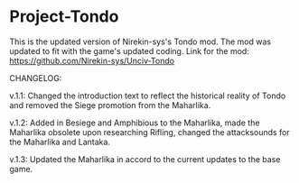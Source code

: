 # Project-Tondo
This is the updated version of Nirekin-sys's Tondo mod. The mod was updated to fit with the game's updated coding. 
Link for the mod: https://github.com/Nirekin-sys/Unciv-Tondo

CHANGELOG: 

v.1.1: Changed the introduction text to reflect the historical reality of Tondo and removed the Siege promotion from the Maharlika.

v.1.2: Added in Besiege and Amphibious to the Maharlika, made the Maharlika obsolete upon researching Rifling, changed the attacksounds for the Maharlika and Lantaka.

v.1.3: Updated the Maharlika in accord to the current updates to the base game.
